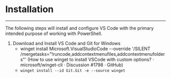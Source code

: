 # Installation

---
The following steps will install and configure VS Code with the primary intended purpose of working with PowerShell. 

1. Download and Install VS Code and Git for Windows  
    - winget install Microsoft.VisualStudioCode --override '/SILENT /mergetasks="!runcode,addcontextmenufiles,addcontextmenufolders"' 
    (How to use winget to install VSCode with custom options? · microsoft/winget-cli · Discussion #1798 · GitHub) 
    - `winget install --id Git.Git -e --source winget`
